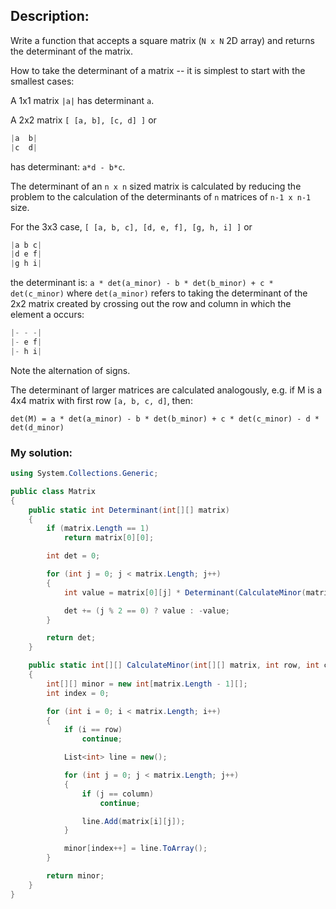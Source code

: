 ## Description:

Write a function that accepts a square matrix (```N x N``` 2D array) and returns the determinant of the matrix.

How to take the determinant of a matrix -- it is simplest to start with the smallest cases:

A 1x1 matrix ```|a|``` has determinant ```a```.

A 2x2 matrix ```[ [a, b], [c, d] ]``` or
```C#
|a  b|
|c  d|
```
has determinant: ```a*d - b*c```.

The determinant of an ```n x n``` sized matrix is calculated by reducing the problem to the calculation of the determinants of ```n``` matrices of ```n-1 x n-1``` size.

For the 3x3 case, ```[ [a, b, c], [d, e, f], [g, h, i] ]``` or
```C#
|a b c|
|d e f|
|g h i|
```
the determinant is: ```a * det(a_minor) - b * det(b_minor) + c * det(c_minor)```
where ```det(a_minor)``` refers to taking the determinant of the 2x2 matrix created by crossing out the row and column in which the element a occurs:
```C#
|- - -|
|- e f|
|- h i|
```
Note the alternation of signs.

The determinant of larger matrices are calculated analogously, e.g. if M is a 4x4 matrix with first row ```[a, b, c, d]```, then:

```det(M) = a * det(a_minor) - b * det(b_minor) + c * det(c_minor) - d * det(d_minor)```
### My solution:
```C#
using System.Collections.Generic;

public class Matrix
{
    public static int Determinant(int[][] matrix)
    {
        if (matrix.Length == 1)
            return matrix[0][0];

        int det = 0;

        for (int j = 0; j < matrix.Length; j++)
        {
            int value = matrix[0][j] * Determinant(CalculateMinor(matrix, 0, j));

            det += (j % 2 == 0) ? value : -value;
        }

        return det;
    }

    public static int[][] CalculateMinor(int[][] matrix, int row, int column)
    {
        int[][] minor = new int[matrix.Length - 1][];
        int index = 0;

        for (int i = 0; i < matrix.Length; i++)
        {
            if (i == row)
                continue;

            List<int> line = new();

            for (int j = 0; j < matrix.Length; j++)
            {
                if (j == column)
                    continue;

                line.Add(matrix[i][j]);
            }

            minor[index++] = line.ToArray();
        }

        return minor;
    }
}
```

